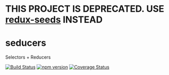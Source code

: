 # THIS PROJECT IS DEPRECATED. USE [redux-seeds](https://travis-ci.org/quinnnned/redux-seeds) INSTEAD


# seducers
Selectors + Reducers

[![Build Status](https://travis-ci.org/quinnnned/seducers.svg?branch=master)](https://travis-ci.org/quinnnned/seducers)
[![npm version](https://img.shields.io/npm/v/seducers.svg?style=flat-square)](https://www.npmjs.com/package/seducers)
[![Coverage Status](https://coveralls.io/repos/github/quinnnned/seducers/badge.svg?branch=master)](https://coveralls.io/github/quinnnned/seducers?branch=master)
